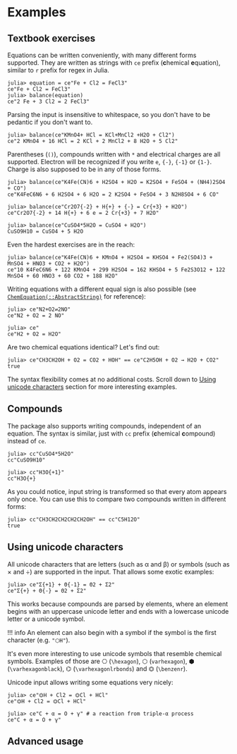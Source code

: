 # Examples

## Textbook exercises

Equations can be written conveniently, with many different forms supported.
They are written as strings with `ce` prefix (**c**hemical **e**quation),
similar to `r` prefix for regex in Julia.

```julia-repl
julia> equation = ce"Fe + Cl2 = FeCl3"
ce"Fe + Cl2 = FeCl3"
julia> balance(equation)
ce"2 Fe + 3 Cl2 = 2 FeCl3"
```

Parsing the input is insensitive to whitespace, so you don't have to be pedantic if you don't want to.

```julia-repl
julia> balance(ce"KMnO4+ HCl = KCl+MnCl2 +H2O + Cl2")
ce"2 KMnO4 + 16 HCl = 2 KCl + 2 MnCl2 + 8 H2O + 5 Cl2"
```

Parentheses (`()`), compounds written with `*` and electrical charges are all supported.
Electron will be recognized if you write `e`, `{-}`, `{-1}` or `{1-}`.
Charge is also supposed to be in any of those forms.

```julia-repl
julia> balance(ce"K4Fe(CN)6 + H2SO4 + H2O = K2SO4 + FeSO4 + (NH4)2SO4 + CO")
ce"K4FeC6N6 + 6 H2SO4 + 6 H2O = 2 K2SO4 + FeSO4 + 3 N2H8SO4 + 6 CO"

julia> balance(ce"Cr2O7{-2} + H{+} + {-} = Cr{+3} + H2O")
ce"Cr2O7{-2} + 14 H{+} + 6 e = 2 Cr{+3} + 7 H2O"

julia> balance(ce"CuSO4*5H2O = CuSO4 + H2O")
CuSO9H10 = CuSO4 + 5 H2O
```

Even the hardest exercises are in the reach:
```julia-repl
julia> balance(ce"K4Fe(CN)6 + KMnO4 + H2SO4 = KHSO4 + Fe2(SO4)3 + MnSO4 + HNO3 + CO2 + H2O")
ce"10 K4FeC6N6 + 122 KMnO4 + 299 H2SO4 = 162 KHSO4 + 5 Fe2S3O12 + 122 MnSO4 + 60 HNO3 + 60 CO2 + 188 H2O"
```

Writing equations with a different equal sign is also possible
(see [`ChemEquation(::AbstractString)`](@ref) for reference):
```julia-repl
julia> ce"N2+O2⇌2NO"
ce"N2 + O2 = 2 NO"

julia> ce"
ce"H2 + O2 = H2O"
```

Are two chemical equations identical? Let's find out:
```julia-repl
julia> ce"CH3CH2OH + O2 = CO2 + HOH" == ce"C2H5OH + O2 → H2O + CO2"
true
```

The syntax flexibility comes at no additional costs.
Scroll down to [Using unicode characters](#Using-unicode-characters) section for more interesting examples.

## Compounds

The package also supports writing compounds, independent of an equation.
The syntax is similar, just with `cc` prefix (**c**hemical **c**ompound) instead of `ce`.

```julia-repl
julia> cc"CuSO4*5H2O"
cc"CuSO9H10"

julia> cc"H3O{+1}"
cc"H3O{+}
```

As you could notice, input string is transformed so that every atom appears only once.
You can use this to compare two compounds written in different forms:
```julia-repl
julia> cc"CH3CH2CH2CH2CH2OH" == cc"C5H12O"
true
```

## Using unicode characters

All unicode characters that are letters (such as α and β) or symbols (such as × and ÷) are supported in the input.
That allows some exotic examples:
```julia-repl
julia> ce"Σ{+1} + Θ{-1} = Θ2 + Σ2"
ce"Σ{+} + Θ{-} = Θ2 + Σ2"
```

This works because compounds are parsed by elements, where an element begins with an uppercase unicode letter and
ends with a lowercase unicode letter or a unicode symbol.

!!! info
    An element can also begin with a symbol if
    the symbol is the first character (e.g. `"⬡H"`).

It's even more interesting to use unicode symbols that resemble chemical symbols.
Examples of those are ⎔ (`\hexagon`), ⬡ (`varhexagon`), ⬢ (`\varhexagonblack`), ⌬ (`\varhexagonlrbonds`) and ⏣ (`\benzenr`).

Unicode input allows writing some equations very nicely:
```julia-repl
julia> ce"⏣H + Cl2 = ⏣Cl + HCl"
ce"⏣H + Cl2 = ⏣Cl + HCl"

julia> ce"C + α = O + γ" # a reaction from triple-α process
ce"C + α = O + γ"
```

## Advanced usage

```julia-repl

```
